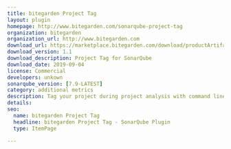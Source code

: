 ```yaml
---
title: bitegarden Project Tag
layout: plugin
homepage: http://www.bitegarden.com/sonarqube-project-tag
organization: bitegarden
organization_url: http://www.bitegarden.com
download_url: https://marketplace.bitegarden.com/download/productArtifact?productName=bitegarden-sonarqube-project-tag-plugin&productVersion=1.1&productFileExt=jar&customerEmail=sonarplugins@gmail.com&customerName=sonarqube&customerSurnames=marketplace&customerCompany=bitegarden
download_version: 1.1
download_description: Project Tag for SonarQube
download_date: 2019-09-04
license: Commercial
developers: unkown
sonarqube_version: [7.9-LATEST]
category: additional metrics
description: Tag your project during project analysis with command line property
details: 
seo: 
  name: bitegarden Project Tag
  headline: bitegarden Project Tag - SonarQube Plugin
  type: ItemPage

---
```

